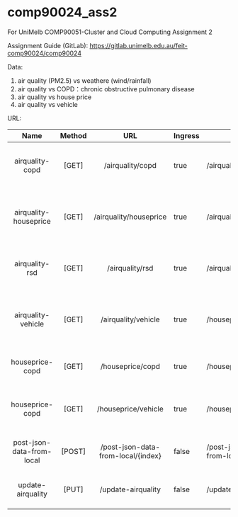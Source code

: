 # comp90024_ass2
For UniMelb COMP90051-Cluster and Cloud Computing Assignment 2

Assignment Guide (GitLab): https://gitlab.unimelb.edu.au/feit-comp90024/comp90024

Data: 
1. air quality (PM2.5) vs weathere (wind/rainfall)
2. air quality vs COPD：chronic obstructive pulmonary disease
3. air quality vs house price
3. air quality vs vehicle



URL:

|            Name           | Method |                 URL                | Ingress | Path                               | Namespace | Description                                   |
|:-------------------------:|:------:|:----------------------------------:|---------|------------------------------------|-----------|-----------------------------------------------|
| airquality-copd           | [GET]  | /airquality/copd                   | true    | /airquality/copd                   | default   | Get Air Quality Station data related to COPD data |
| airquality-houseprice     | [GET]  | /airquality/houseprice             | true    | /airquality/houseprice             | default   | Get Air Quality Station data related to House Price data |
| airquality-rsd            | [GET]  | /airquality/rsd                    | true    | /airquality/rsd                    | default   | Get Air Quality Station data related to RSD data |
| airquality-vehicle        | [GET]  | /airquality/vehicle                   | true    | /houseprice/copd                   | default   | Get Air Quality Station data related to Vehicle Per Dwelling data |
| houseprice-copd           | [GET]  | /houseprice/copd                   | true    | /houseprice/copd                   | default   | Get House Price data related to COPD data |
| houseprice-copd           | [GET]  | /houseprice/vehicle                   | true    | /houseprice/vehicle                   | default   | Get House Price data related to Vehicle Per Dwelling data |
| post-json-data-from-local | [POST] | /post-json-data-from-local/{index} | false   | /post-json-data-from-local/{index} | default   | Upload json data from local to ElasticSearch. |
| update-airquality         | [PUT]  | /update-airquality                 | false   | /update-airquality                 | default   | Update Air Quality Station data from EPA.     |
